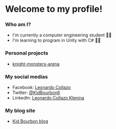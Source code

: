 # Welcome to my profile!

### Who am I?
- I'm currently a computer engineering student 👨‍🎓
- I'm learning to program in Unity with C# :man_technologist:

### Personal projects
- [knight-monsters-arena](https://github.com/KidBourbon/knight-monsters-arena)

### My social medias
- Facebook: [Leonardo Collazo](https://www.facebook.com/leonardo.collazo.klenina)
- Twitter: [@KidBourbon6](https://twitter.com/KidBourbon6)
- LinkedIn: [Leonardo Collazo Klenina](https://www.linkedin.com/in/leonardo-collazo-klenina)

### My blog site
- [Kid Bourbon blog](https://kidbourbon.github.io/KidBourbon/)
